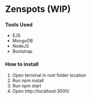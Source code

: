 # Zenspots (WIP)

### Tools Used

- EJS
- MongoDB
- NodeJS
- Bootstrap

### How to install

1. Open terminal in root folder location
2. Run npm install
3. Run npm start
4. Open http://localhost:3000/
